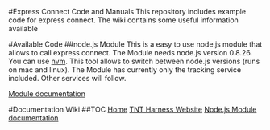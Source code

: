 #Express Connect Code and Manuals
This repository includes example code for express connect. The wiki contains some useful information available 

#Available Code
##node.js Module
This is a easy to use node.js module that allows to call express connect. The Module needs node.js version 0.8.26. You can use [nvm](https://github.com/creationix/nvm). This tool allows to switch between node.js versions (runs on mac and linux).
The Module has currently only the tracking service included. Other services will follow.

[Module documentation](wiki/Node.js-Module-documentation)

#Documentation Wiki
##TOC
[Home](wiki)
[TNT Harness Website](wiki/Harness-Testwebsite)
[Node.js Module documentation](wiki/Node.js-Module-documentation)
